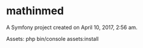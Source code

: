 mathinmed
=========

A Symfony project created on April 10, 2017, 2:56 am.

Assets:
php bin/console assets:install 


